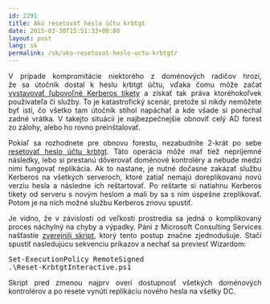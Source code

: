 ```yaml
---
id: 2291
title: Ako resetovať heslo účtu krbtgt
date: 2015-03-30T15:51:33+00:00
layout: post
lang: sk
permalink: /sk/ako-resetovat-heslo-uctu-krbtgt/
---
```

<p style="text-align: justify;">
  V&nbsp;prípade kompromitácie niektorého z doménových radičov hrozí, že sa útočník dostal k&nbsp;heslu krbtgt účtu, vďaka čomu môže začat <a title="mimikatz - Golden Ticket" href="http://rycon.hu/papers/goldenticket.html">vystavovať ľubovoľné Kerberos tikety</a> a získať tak práva ktoréhokoľvek používateľa či&nbsp;služby. To&nbsp;je katastrofický scenár, pretože si&nbsp;nikdy nemôžete byť istí, čo všetko tam útočník stihol napáchať a kde všade si&nbsp;ponechal zadné vrátka. V&nbsp;takejto situácii je najbezpečnejšie obnoviť celý AD forest zo zálohy, alebo ho&nbsp;rovno preinštalovať.
</p>

<p style="text-align: justify;">
  Pokiaľ sa&nbsp;rozhodnete pre&nbsp;obnovu forestu, nezabudnite 2-krát po sebe <a title="KDC Password Configuration" href="https://technet.microsoft.com/en-us/library/cc734032.aspx">resetovať heslo účtu krbtgt</a>. Táto operácia môže mať tiež nepríjemné následky, lebo&nbsp;si prestanú dôverovať doménové kontroléry a nebude medzi nimi fungovať replikácia. Ak to nastane, je&nbsp;nutné dočasne zakázať službu Kerberos na&nbsp;všetkých serveroch, ktoré zatiaľ nemajú doreplikovanú novú verziu hesla a následne ich reštartovať. Po reštarte si&nbsp;natiahnu Kerberos tikety od serveru s novým heslom a mali by&nbsp;sa&nbsp;s ním úspešne zreplikovať. Potom je&nbsp;na nich možné službu Kerberos znovu spustiť.
</p>

<p style="text-align: justify;">
  Je&nbsp;vidno, že v závislosti od veľkosti prostredia sa&nbsp;jedná o komplikovaný proces náchylný na chyby a výpadky. Páni z Microsoft Consulting Services našťastie <a title="Reset the&nbsp;krbtgt account password/keys" href="https://gallery.technet.microsoft.com/Reset-the-krbtgt-account-581a9e51">zverejnili skript</a>, ktorý tento postup značne zjednodušuje. Stačí spustiť nasledujúcu sekvenciu príkazov a nechať sa&nbsp;previesť Wizardom:
</p>

<pre class="lang:ps">Set-ExecutionPolicy RemoteSigned
.\Reset-KrbtgtInteractive.ps1</pre>

<p style="text-align: justify;">
  Skript pred zmenou najprv overí dostupnosť všetkých doménových kontrolérov a po resete vynúti replikáciu nového hesla na všetky DC.
</p>